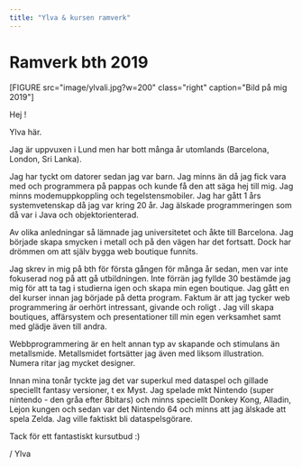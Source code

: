 ```yaml
---
title: "Ylva & kursen ramverk"
---
```

Ramverk bth 2019
=========================

[FIGURE src="image/ylvali.jpg?w=200" class="right" caption="Bild på mig 2019"]

Hej !

Ylva här.

Jag är uppvuxen i Lund men har bott många år utomlands (Barcelona, London, Sri Lanka).

Jag har tyckt om datorer sedan jag var barn. Jag minns än då jag fick vara med och programmera på pappas och kunde få den att säga hej till mig.
Jag minns modemuppkoppling och tegelstensmobiler. Jag har gått 1 års systemvetenskap då jag var kring 20 år. Jag älskade programmeringen som då var i Java och objektorienterad.

Av olika anledningar så lämnade jag universitetet och åkte till Barcelona. Jag började skapa smycken i metall och på den vägen har det fortsatt.
Dock har drömmen om att själv bygga web boutique funnits.

Jag skrev in mig på bth för första gången för många år sedan, men var inte fokuserad nog på att gå utbildningen. Inte förrän jag fyllde 30 bestämde jag mig för
att ta tag i studierna igen och skapa min egen boutique. Jag gått en del kurser innan jag började på detta program. Faktum är att jag tycker web programmering är oerhört intressant, givande och roligt .
Jag vill skapa boutiques, affärsystem och presentationer till min egen verksamhet samt med glädje även till andra.

 Webbprogrammering är en helt annan typ av skapande och stimulans än metallsmide.
 Metallsmidet fortsätter jag även med liksom illustration. Numera ritar jag mycket designer.

Innan mina tonår tyckte jag det var superkul med dataspel och gillade speciellt fantasy versioner, t ex Myst. Jag spelade mkt Nintendo (super nintendo - den gråa efter 8bitars) och minns speciellt Donkey Kong, Alladin, Lejon kungen och sedan var det Nintendo 64 och minns att jag älskade att spela Zelda. Jag ville faktiskt bli dataspelsgörare.

Tack för ett fantastiskt kursutbud :)

/ Ylva
